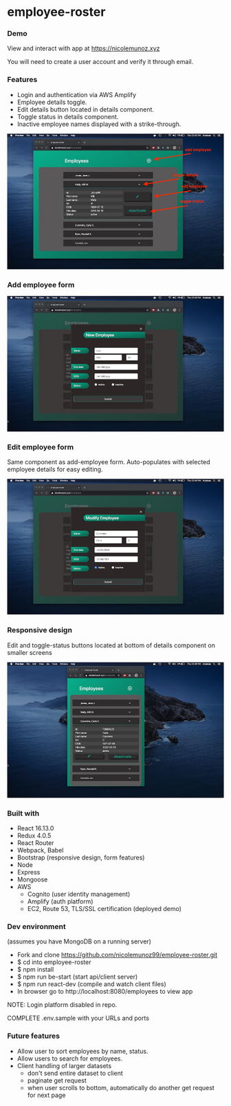 # employee-roster

### Demo
View and interact with app at https://nicolemunoz.xyz

You will need to create a user account and verify it through email.

### Features
- Login and authentication via AWS Amplify
- Employee details toggle. 
- Edit details button located in details component.
- Toggle status in details component.
- Inactive employee names displayed with a strike-through.


![features](https://github.com/nicolemunoz99/employee-roster/blob/master/readme-files/details.jpg)


### Add employee form
![add_form](https://github.com/nicolemunoz99/employee-roster/blob/master/readme-files/add-employee.jpg)

### Edit employee form
Same component as add-employee form. Auto-populates with selected employee details for easy editing.

![edit_form](https://github.com/nicolemunoz99/employee-roster/blob/master/readme-files/edit-employee.jpg)

### Responsive design
Edit and toggle-status buttons located at bottom of details component on smaller screens

![responsive](https://github.com/nicolemunoz99/employee-roster/blob/master/readme-files/responsive.jpg)


### Built with
- React 16.13.0
- Redux 4.0.5
- React Router
- Webpack, Babel
- Bootstrap (responsive design, form features)
- Node
- Express
- Mongoose
- AWS
  - Cognito (user identity management)
  - Amplify (auth platform)
  - EC2, Route 53, TLS/SSL certification (deployed demo)


### Dev environment
(assumes you have MongoDB on a running server)
- Fork and clone https://github.com/nicolemunoz99/employee-roster.git
- $ cd into employee-roster
- $ npm install
- $ npm run be-start (start api/client server)
- $ npm run react-dev (compile and watch client files)
- In browser go to http://localhost:8080/employees to view app

NOTE: Login platform disabled in repo.

COMPLETE .env.sample with your URLs and ports

### Future features
- Allow user to sort employees by name, status.
- Allow users to search for employees.
- Client handling of larger datasets
  - don't send entire dataset to client
  - paginate get request
  - when user scrolls to bottom, automatically do another get request for next page
